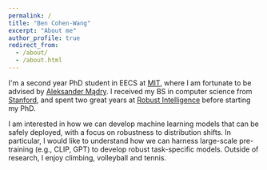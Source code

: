 ```yaml
---
permalink: /
title: "Ben Cohen-Wang"
excerpt: "About me"
author_profile: true
redirect_from: 
  - /about/
  - /about.html
---
```


I'm a second year PhD student in EECS at [MIT](https://www.mit.edu), where I am fortunate to be advised by [Aleksander Mądry](https://madry.mit.edu).
I received my BS in computer science from [Stanford](https://www.stanford.edu), and spent two great years at [Robust Intelligence](https://www.robustintelligence.com) before starting my PhD.

I am interested in how we can develop machine learning models that can be safely deployed, with a focus on robustness to distribution shifts.
In particular, I would like to understand how we can harness large-scale pre-training (e.g., CLIP, GPT) to develop robust task-specific models.
Outside of research, I enjoy climbing, volleyball and tennis.